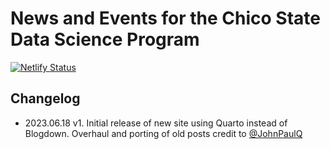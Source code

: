 # News and Events for the Chico State Data Science Program

[![Netlify Status](https://api.netlify.com/api/v1/badges/9464522b-b3ed-4a12-ad15-9ed2db315244/deploy-status)](https://app.netlify.com/sites/csudsi/deploys)

## Changelog

- 2023.06.18 v1. Initial release of new site using Quarto instead of Blogdown. Overhaul and porting of old posts credit to [@JohnPaulQ](https://github.com/JohnPaulQ)